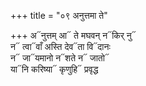 +++
title = "०९ अनुत्तमा ते"

+++
अ᳓नुत्तम् आ᳓ ते मघवन् न᳓किर् नु᳓  
न᳓ त्वा᳓वाँ अस्ति देव᳓ता वि᳓दानः  
न᳓ जा᳓यमानो न᳓शते न᳓ जातो᳓  
या᳓नि करिष्या᳓ कृणुहि᳓ प्रवृद्ध